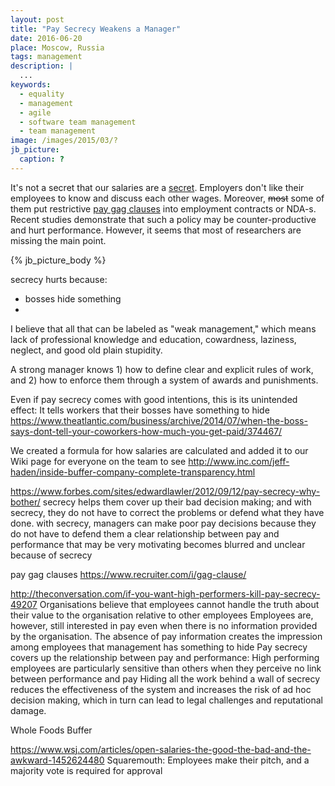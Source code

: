 ```yaml
---
layout: post
title: "Pay Secrecy Weakens a Manager"
date: 2016-06-20
place: Moscow, Russia
tags: management
description: |
  ...
keywords:
  - equality
  - management
  - agile
  - software team management
  - team management
image: /images/2015/03/?
jb_picture:
  caption: ?
---
```


It's not a secret that our salaries are a
[secret](https://www.forbes.com/sites/davidburkus/2016/02/02/why-do-we-keep-salaries-secret/).
Employers don't like their employees to know and discuss each other wages.
Moreover, <del>most</del> some of them put restrictive
[pay gag clauses](https://www.recruiter.com/i/gag-clause/) into
employment contracts or NDA-s. Recent studies demonstrate that such
a policy may be counter-productive and hurt performance. However, it seems
that most of researchers are missing the main point.

<!--more-->

{% jb_picture_body %}


secrecy hurts because:
 - bosses hide something
 -

I believe that all that can be labeled as "weak management," which
means lack of professional knowledge and education, cowardness, laziness,
neglect, and good old plain stupidity.

A strong manager knows 1) how to define clear and explicit rules of work,
and 2) how to enforce them through a system of awards and punishments.

Even if pay secrecy comes with good intentions, this is its unintended effect: It tells workers that their bosses have something to hide
https://www.theatlantic.com/business/archive/2014/07/when-the-boss-says-dont-tell-your-coworkers-how-much-you-get-paid/374467/

We created a formula for how salaries are calculated and added it to our Wiki page for everyone on the team to see
http://www.inc.com/jeff-haden/inside-buffer-company-complete-transparency.html

https://www.forbes.com/sites/edwardlawler/2012/09/12/pay-secrecy-why-bother/
secrecy helps them cover up their bad decision making; and with secrecy, they do not have to correct the problems or defend what they have done.
with secrecy, managers can make poor pay decisions because they do not have to defend them
a clear relationship between pay and performance that may be very motivating becomes blurred and unclear because of secrecy

pay gag clauses
https://www.recruiter.com/i/gag-clause/

http://theconversation.com/if-you-want-high-performers-kill-pay-secrecy-49207
Organisations believe that employees cannot handle the truth about their value to the organisation relative to other employees
Employees are, however, still interested in pay even when there is no information provided by the organisation.
The absence of pay information creates the impression among employees that management has something to hide
Pay secrecy covers up the relationship between pay and performance:
High performing employees are particularly sensitive than others when they perceive no link between performance and pay
Hiding all the work behind a wall of secrecy reduces the effectiveness of the system and increases the risk of ad hoc decision making, which in turn can lead to legal challenges and reputational damage.

Whole Foods
Buffer

https://www.wsj.com/articles/open-salaries-the-good-the-bad-and-the-awkward-1452624480
Squaremouth: Employees make their pitch, and a majority vote is required for approval


<!--more-->

